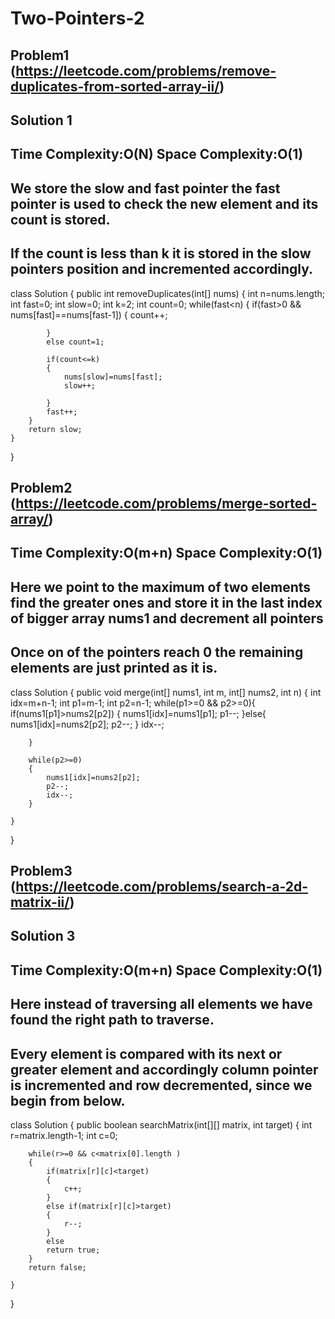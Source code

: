 # Two-Pointers-2

## Problem1 (https://leetcode.com/problems/remove-duplicates-from-sorted-array-ii/)
## Solution 1
## Time Complexity:O(N) Space Complexity:O(1)
## We store the slow and fast pointer the fast pointer is used to check the new element and its count is stored.
## If the count is less than k it is stored in the slow pointers position and incremented accordingly.


class Solution {
    public int removeDuplicates(int[] nums) {
        int n=nums.length;
        int fast=0;
        int slow=0;
        int k=2;
        int count=0;
        while(fast<n)
        {
            if(fast>0 && nums[fast]==nums[fast-1])
            { 
             count++;

            }
            else count=1;

            if(count<=k)
            {
                nums[slow]=nums[fast];
                slow++;

            }
            fast++;
        }
        return slow;
    }    
}

## Problem2 (https://leetcode.com/problems/merge-sorted-array/)
## Time Complexity:O(m+n) Space Complexity:O(1)
## Here we point to the maximum of two elements find the greater ones and store it in the last index of bigger array nums1 and decrement all pointers
## Once on of the pointers reach 0 the remaining elements are just printed as it is.
class Solution {
    public void merge(int[] nums1, int m, int[] nums2, int n) {
        int idx=m+n-1;
        int p1=m-1;
        int p2=n-1;
        while(p1>=0 && p2>=0){
        if(nums1[p1]>nums2[p2])
        {
           nums1[idx]=nums1[p1];
           p1--;
        }else{
            nums1[idx]=nums2[p2];
            p2--;
        }
        idx--;

        }

        while(p2>=0)
        {
            nums1[idx]=nums2[p2];
            p2--;
            idx--;
        }

    }
}
## Problem3 (https://leetcode.com/problems/search-a-2d-matrix-ii/)
## Solution 3
## Time Complexity:O(m+n) Space Complexity:O(1)
## Here instead of traversing all elements we have found the right path to traverse.
## Every element is compared with its next or greater element and accordingly column pointer is incremented and row decremented, since we begin from below.

class Solution {
    public boolean searchMatrix(int[][] matrix, int target) {
        int r=matrix.length-1;
        int c=0;
        
        while(r>=0 && c<matrix[0].length )
        {
            if(matrix[r][c]<target)
            {
                c++;
            }
            else if(matrix[r][c]>target)
            {
                r--;
            }
            else
            return true;
        }
        return false;
        
    }
}

